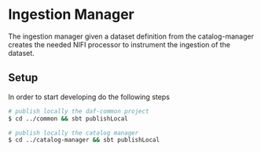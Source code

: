 # Ingestion Manager

The ingestion manager given a dataset definition from the catalog-manager
creates the needed NIFI processor to instrument the ingestion of the dataset.

## Setup

In order to start developing do the following steps


```bash
# publish locally the daf-common project
$ cd ../common && sbt publishLocal

# publish locally the catalog manager
$ cd ../catalog-manager && sbt publishLocal

```


